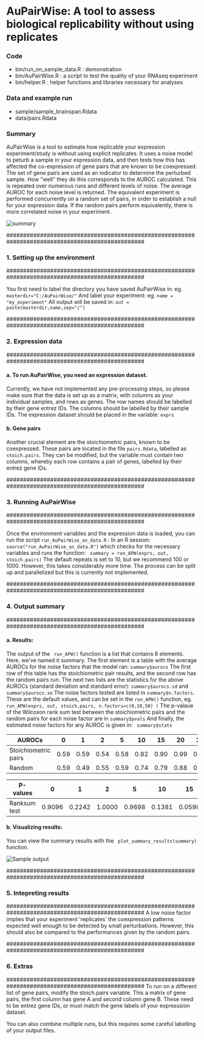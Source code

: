 AuPairWise: A tool to assess biological replicability without using replicates
========

### Code 
- bin/run_on_sample_data.R : demonstration 
- bin/AuPairWise.R : a script to test the quality of your RNAseq experiment
- bin/helper.R : helper functions and libraries necessary for analyses

### Data and example run 
- sample/sample_brainspan.Rdata
- data/pairs.Rdata 

### Summary
 AuPairWise is a tool to estimate how replicable your expression experiment/study is without using explicit replicates. 
It uses a noise model to peturb a sample in your expression data, and then tests how this has affected the co-expression of gene pairs that are known to be coexpressed. The set of gene pairs are used as an indicator to determine the perturbed sample. How "well" they do this corresponds to the AUROC calculated. This is repeated over numerous runs and different levels of noise. The average AUROC for each noise level is returned. The equivalent experiment is performed concurrently on a random set of pairs, in order to establish a null for your expression data. If the random pairs perform equivalently, there is more correlated noise in your experiment.

![summary](https://github.com/sarbal/AuPairWise/blob/master/suppl/imgs/Fig9_new.png "Method summary")

#################################################################################################
### 1. Setting up the environment
#################################################################################################

You first need to label the directory you have saved AuPairWise in: eg. ``` masterdir="C:/AuPairWise/" ```
And label your experiment: eg. ``` name = "my_experiment" ```
All output will be saved in: ``` out = paste(masterdir,name,sep="/") ```

#################################################################################################
### 2. Expression data
#################################################################################################

#### a. To run AuPairWise, you need an expression dataset.
Currently, we have not implemented any pre-processing steps, so please make sure that the data is
set up as a matrix, with columns as your individual samples, and rows as genes.
The row names should be labelled by their gene entrez IDs.
The columns should be labelled by their sample IDs.
The expression dataset should be placed in the variable: ``` exprs ``` 

#### b. Gene pairs 
Another crucial element are the stoichiometric pairs, known to be coexpressed.
These pairs are located in the file ``` pairs.Rdata ```, labelled as ``` stoich.pairs ```.
They can be modified, but the variable must contain two columns, whereby each row
contains a pair of genes, labelled by their entrez gene IDs.

#################################################################################################
### 3. Running AuPairWise
#################################################################################################

Once the environment variables and the expression data is loaded, you can run the
script ``` run_AuPairWise_on_data.R ``` :
In an R session: ``` source("run_AuPairWise_on_data.R") ``` 
which checks for the necessary variables and runs the function: ``` summary = run_APW(exprs, out, stoich.pairs)``` 
The default repeats is set to 10, but we recommend 100 or 1000. However, this takes considerably 
more time. The process can be split up and parallelized but this is currently not implemented.


#################################################################################################
### 4. Output summary
#################################################################################################

#### a. Results:
The output of the ``` run_APW()``` function is a list that contains 6 elements. Here, we've named it summary.
The first element is a table with the average AUROCs for the noise factors that the model ran: ``` summary$aurocs ```
The first row of this table has the stoichiometric pair results, and the second row has the random pairs run.
The next two lists are the statistics for the above AUROCs (standard deviation and standard error): ``` summary$aurocs.sd ```  and ``` summary$aurocs.se```
The noise factors tested are listed in ```summary$n.factors```. These are the default values, and can 
be set in the ```run_APW()``` function, eg. ``` run_APW(exprs, out, stoich.pairs, n.factors=c(0,10,50) )```
The p-valaue of the Wilcoxon rank sum test between the stoichiometric pairs and the random pairs for each noise factor are in ```summary$pvals```
And finally, the estimated noise factors for any AUROC is given in: ``` summary$stats```

|AUROCs|0|1|2|5|10|15|20|25|50|100|
|---|---|---|---|---|---|---|---|---|---|---|
|Stoichiometric pairs|0.59|0.59|0.54|0.58|0.82|0.90|0.99|0.99|1.00|1.00|
|Random|0.59|0.49|0.55|0.59|0.74|0.79|0.88|0.95|1.00|1.00|


|P-values|0|1|2|5|10|15|20|25|50|100|
|---|---|---|---|---|---|---|---|---|---|---|
|Ranksum test|0.9096|0.2242|1.0000|0.9698|0.1381|0.0598|0.0025|0.0246|NaN|NaN|

#### b. Visualizing results:
You can view the summary results with the ``` plot_summary_results(summary)``` function.

![Sample output](https://github.com/sarbal/AuPairWise/blob/master/suppl/imgs/summary_encode.png "Sample output")
 
#################################################################################################
### 5. Intepreting results
#################################################################################################
A low noise factor implies that your experiment 'replicates' the coexpression patterns expected well
enough to be detected by small perturbations.
However, this should also be compared to the performances given by the random pairs.

#################################################################################################
### 6. Extras
#################################################################################################
To run on a different list of gene pairs, modify the stoich.pairs variable.
This a matrix of gene pairs, the first column has gene A and second column gene B.
These need to be entrez gene IDs, or must match the gene labels of your expresssion dataset.

You can also combine multiple runs, but this requires some careful labelling of your output files. 


